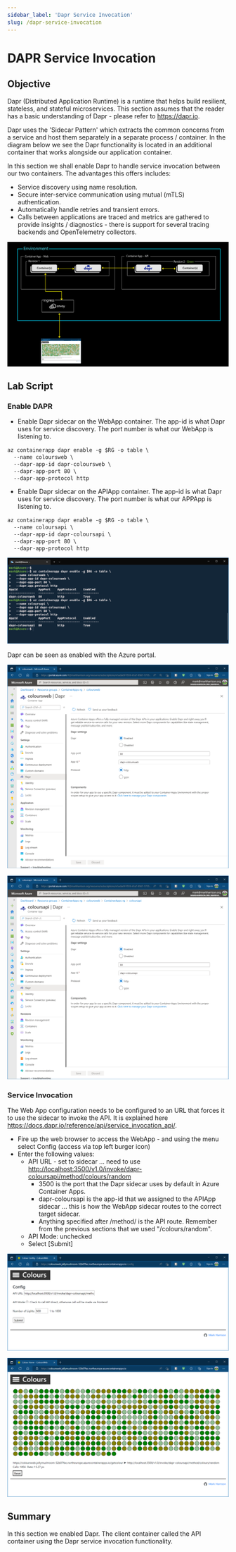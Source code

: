 ```yaml
---
sidebar_label: 'Dapr Service Invocation'
slug: /dapr-service-invocation
---
```


# DAPR Service Invocation

## Objective

Dapr (Distributed Application Runtime) is a runtime that helps build resilient, stateless, and stateful microservices.   This section assumes that the reader has a basic understanding of Dapr - please refer to <https://dapr.io>.

Dapr uses the 'Sidecar Pattern' which extracts the common concerns from a service and host them separately in a separate process / container. In the diagram below we see the Dapr functionality is located in an additional container that works alongside our application container.

In this section we shall enable Dapr to handle service invocation between our two containers.
The advantages this offers includes:
- Service discovery using name resolution.
- Secure inter-service communication using mutual (mTLS) authentication.
- Automatically handle retries and transient errors.
- Calls between applications are traced and metrics are gathered to provide insights / diagnostics - there is support for several tracing backends and OpenTelemetry collectors.

![](images/Slide6.png)

## Lab Script

### Enable DAPR

- Enable Dapr sidecar on the WebApp container.  The app-id is what Dapr uses for service discovery.  The port number is what our WebApp is listening to.

```
az containerapp dapr enable -g $RG -o table \
  --name coloursweb \
  --dapr-app-id dapr-coloursweb \
  --dapr-app-port 80 \
  --dapr-app-protocol http   
```

- Enable Dapr sidecar on the APIApp container.  The app-id is what Dapr uses for service discovery.  The port number is what our APPApp is listening to.

```
az containerapp dapr enable -g $RG -o table \
  --name coloursapi \
  --dapr-app-id dapr-coloursapi \
  --dapr-app-port 80 \
  --dapr-app-protocol http   
```

![](images/ScrnDaprEnable1.png)

Dapr can be seen as enabled with the Azure portal.

![](images/ScrnDaprEnable2.png)

![](images/ScrnDaprEnable3.png)

### Service Invocation

The Web App configuration needs to be configured to an URL that forces it to use the sidecar to invoke the API.   It is explained here <https://docs.dapr.io/reference/api/service_invocation_api/>.

- Fire up the web browser to access the WebApp - and using the menu select Config (access via top left burger icon)
- Enter the following values:
  - API URL - set to sidecar ... need to use <http://localhost:3500/v1.0/invoke/dapr-coloursapi/method/colours/random>
    - 3500 is the port that the Dapr sidecar uses by default in Azure Container Apps.  
    - dapr-coloursapi is the app-id that we assigned to the APIApp sidecar ... this is how the WebApp sidecar routes to the correct target sidecar. 
    - Anything specified after /method/ is the API route.  Remember from the previous sections that we used "/colours/random". 
  - API Mode: unchecked 
  - Select [Submit]

![](images/ScrnDaprServiceConfig.png)

![](images/ScrnDaprService.png)

## Summary 

In this section we enabled Dapr.  The client container called the API container using the Dapr service invocation functionality.
